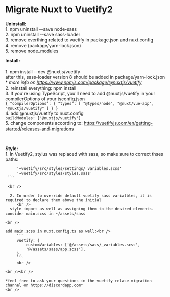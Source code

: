 # Migrate Nuxt to Vuetify2

**Uninstall:**
<br />
    1. npm uninstall --save node-sass  <br /> 
    2. npm uninstall --save sass-loader  <br /> 
    3. remove everthing related to vuetify in package.json and nuxt.config  <br />
    4. remove (package/yarn-lock.json)  <br />
    5. remove node_modules  <br />

**Install:** <br />      
    1. npm install --dev @nuxtjs/vuetify  <br />
        after this, sass-loader version 8 should be added in package/yarn-lock.json  <br />
        * *more info on https://www.npmjs.com/package/@nuxtjs/vuetify* <br />
    2. reinstall everything: npm install <br /> 
    3. If you're using TypeScript, you'll need to add @nuxtjs/vuetify in your compilerOptions of your tsconfig.json <br />
        ```
            {
                "compilerOptions": {
                    "types": [
                    "@types/node",
                    "@nuxt/vue-app",
                    "@nuxtjs/vuetify"
                    ]
                }
            }
        ```<br />
    4. add @nuxtjs/vuetify to nuxt.config <br />
        ```
            buildModules: ['@nuxtjs/vuetify']
        ```<br />
    5. change components according to: https://vuetifyjs.com/en/getting-started/releases-and-migrations<br />

<br />

**Style:**<br />
    1. In Vuetify2, stylus was replaced with sass, so make sure to correct thses paths:  <br />
   ``` 
        '~vuetify/src/styles/settings/_variables.scss'
        '~vuetify/src/styles/styles.sass'
    ```
    
    <br />  

     2. In order to override default vuetify sass varialbles, it is required to declare them above the initial  
        <br />
     style import as well as assigning them to the desired elements. consider main.scss in ~/assets/sass 

<br />

add main.scss in nuxt.config.ts as well:<br />
        ```
        vuetify: {
            customVariables: ['@/assets/sass/_variables.scss',
            '@/assets/sass/app.scss'],
        },
        ```
        <br />

<br /><br />

*feel free to ask your questions in the vuetify relase-migration channel on https://discordapp.com*
<br />